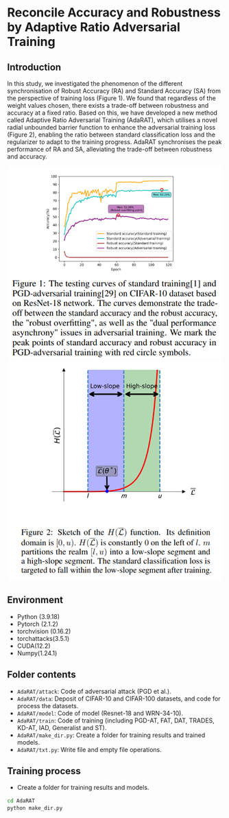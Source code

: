 # Reconcile Accuracy and Robustness by Adaptive Ratio Adversarial Training
## Introduction
In this study, we investigated the phenomenon of the different synchronisation of Robust Accuracy (RA) and Standard Accuracy (SA) from the perspective of training loss (Figure 1). We found that regardless of the weight values chosen, there exists a trade-off between robustness and accuracy at a fixed ratio. Based on this, we have developed a new method called Adaptive Ratio Adversarial Training (AdaRAT), which utilises a novel radial unbounded barrier function to enhance the adversarial training loss (Figure 2), enabling the ratio between standard classification loss and the regularizer to adapt to the training progress. AdaRAT synchronises the peak performance of RA and SA, alleviating the trade-off between robustness and accuracy.

<div align=center>
<img src="AdaRAT/figure/fig1.png" width="500px"><img src="AdaRAT/figure/fig2.png" width="500px">
</div>

## Environment
* Python (3.9.18)
* Pytorch (2.1.2)
* torchvision (0.16.2)
* torchattacks(3.5.1)
* CUDA(12.2)
* Numpy(1.24.1)

## Folder contents
* ```AdaRAT/attack```: Code of adversarial attack (PGD et al.).
* ```AdaRAT/data```: Deposit of CIFAR-10 and CIFAR-100 datasets, and code for process the datasets.
* ```AdaRAT/model```: Code of model (Resnet-18 and WRN-34-10).
* ```AdaRAT/train```: Code of training (including PGD-AT, FAT, DAT, TRADES, KD-AT, IAD, Generalist and ST).
* ```AdaRAT/make_dir.py```: Create a folder for training results and trained models.
* ```AdaRAT/txt.py```: Write file and empty file operations.

## Training process
* Create a folder for training results and models.
```bash
cd AdaRAT
python make_dir.py
```


